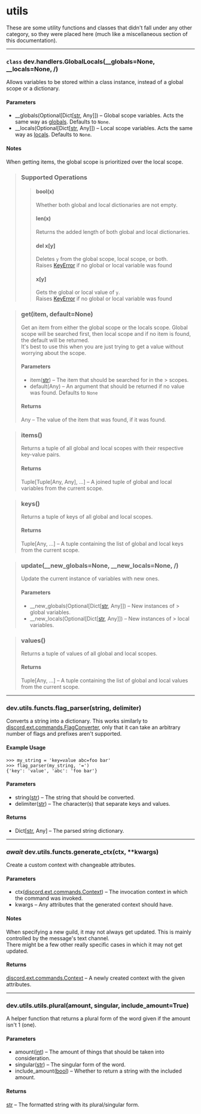 # utils

These are some utility functions and classes that didn't fall under any other category, so they were placed here
(much like a miscellaneous section of this documentation).

***

### `class` dev.handlers.GlobalLocals(__globals=None, __locals=None, /)

Allows variables to be stored within a class instance, instead of a global scope or a dictionary.

#### Parameters

- __globals(Optional[Dict[[str](https://docs.python.org/3/library/stdtypes.html#str), Any]]) – Global scope
  variables. Acts the same way as [globals](https://docs.python.org/3/library/functions.html#globals). Defaults
  to `None`.
- __locals(Optional[Dict[[str](https://docs.python.org/3/library/stdtypes.html#str), Any]]) – Local scope variables.
  Acts the same way as [locals](https://docs.python.org/3/library/functions.html#locals). Defaults to `None`.

#### Notes

When getting items, the global scope is prioritized over the local scope.
> ### Supported Operations
>> #### bool(x)
>> Whether both global and local dictionaries are not empty.
>> #### len(x)
>> Returns the added length of both global and local dictionaries.
>> #### del x[y]
>> Deletes `y` from the global scope, local scope, or both.  
> > Raises [KeyError](https://docs.python.org/3/library/exceptions.html#KeyError) if no global or local variable was
> > found
>> #### x[y]
>> Gets the global or local value of `y`.  
> > Raises [KeyError](https://docs.python.org/3/library/exceptions.html#KeyError) if no global or local variable was
> > found

> ### get(item, default=None)
> Get an item from either the global scope or the locals scope.
> Global scope will be searched first, then local scope and if no item is found, the default will be returned.  
> It's best to use this when you are just trying to get a value without worrying about the scope.
> #### Parameters
> - item([str](https://docs.python.org/3/library/stdtypes.html#str)) – The item that should be searched for in the
    > scopes.
> - default(Any) – An argument that should be returned if no value was found. Defaults to ``None``
> #### Returns
> Any – The value of the item that was found, if it was found.

> ### items()
> Returns a tuple of all global and local scopes with their respective key-value pairs.
> #### Returns
> Tuple[Tuple[Any, Any], ...] – A joined tuple of global and local variables from the current scope.

> ### keys()
> Returns a tuple of keys of all global and local scopes.
> #### Returns
> Tuple[Any, ...] – A tuple containing the list of global and local keys from the current scope.

> ### update(__new_globals=None, __new_locals=None, /)
> Update the current instance of variables with new ones.
> #### Parameters
> - __new_globals(Optional[Dict[[str](https://docs.python.org/3/library/stdtypes.html#str), Any]]) – New instances of
    > global variables.
> - __new_locals(Optional[Dict[[str](https://docs.python.org/3/library/stdtypes.html#str), Any]]) – New instances of
    > local variables.

> ### values()
> Returns a tuple of values of all global and local scopes.
> #### Returns
> Tuple[Any, ...] – A tuple containing the list of global and local values from the current scope.

***

### dev.utils.functs.flag_parser(string, delimiter)

Converts a string into a dictionary.
This works similarly
to [discord.ext.commands.FlagConverter](https://discordpy.readthedocs.io/en/latest/ext/commands/api.html#discord.ext.commands.FlagConverter),
only that it can take an arbitrary number of flags and prefixes aren't supported.

#### Example Usage

```pycon
>>> my_string = 'key=value abc=foo bar'
>>> flag_parser(my_string, '=')
{'key': 'value', 'abc': 'foo bar'}
```

#### Parameters

- string([str](https://docs.python.org/3/library/stdtypes.html#str)) – The string that should be converted.
- delimiter([str](https://docs.python.org/3/library/stdtypes.html#str)) – The character(s) that separate keys and
  values.

#### Returns

- Dict[[str](https://docs.python.org/3/library/stdtypes.html#str), Any] – The parsed string dictionary.

***

### *await* dev.utils.functs.generate_ctx(ctx, **kwargs)

Create a custom context with changeable attributes.

#### Parameters

- ctx([discord.ext.commands.Context](https://discordpy.readthedocs.io/en/latest/ext/commands/api.html#discord.ext.commands.Context)) –
The invocation context in which the command was invoked.
- kwargs – Any attributes that the generated context should have.

#### Notes

When specifying a new guild, it may not always get updated. This is mainly controlled by the message's text channel.  
There might be a few other really specific cases in which it may not get updated.

#### Returns

[discord.ext.commands.Context](https://discordpy.readthedocs.io/en/latest/ext/commands/api.html#discord.ext.commands.Context) –
A newly created context with the given attributes.

***

### dev.utils.utils.plural(amount, singular, include_amount=True)

A helper function that returns a plural form of the word given if the amount isn't 1 (one).

#### Parameters

- amount([int](https://docs.python.org/3/library/functions.html#int)) – The amount of things that should be
  taken into consideration.
- singular([str](https://docs.python.org/3/library/stdtypes.html#str)) – The singular form of the word.
- include_amount([bool](https://docs.python.org/3/library/functions.html#bool)) – Whether to return a string with the
  included amount.

#### Returns

[str](https://docs.python.org/3/library/stdtypes.html#str) – The formatted string with its plural/singular form.